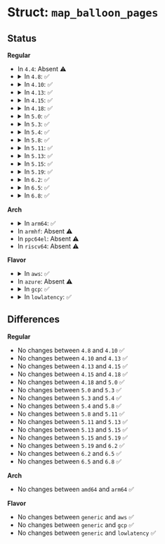 # Struct: <code>map_balloon_pages</code>

## Status
<b>Regular</b>
<ul>
<li>
In <code>4.4</code>: Absent ⚠️
</li>
<li>
<details>
<summary>In <code>4.8</code>: ✅</summary>

```c
struct map_balloon_pages {
    xen_pfn_t *pfns;
    unsigned int idx;
};
```
</details>
</li>
<li>
<details>
<summary>In <code>4.10</code>: ✅</summary>

```c
struct map_balloon_pages {
    xen_pfn_t *pfns;
    unsigned int idx;
};
```
</details>
</li>
<li>
<details>
<summary>In <code>4.13</code>: ✅</summary>

```c
struct map_balloon_pages {
    xen_pfn_t *pfns;
    unsigned int idx;
};
```
</details>
</li>
<li>
<details>
<summary>In <code>4.15</code>: ✅</summary>

```c
struct map_balloon_pages {
    xen_pfn_t *pfns;
    unsigned int idx;
};
```
</details>
</li>
<li>
<details>
<summary>In <code>4.18</code>: ✅</summary>

```c
struct map_balloon_pages {
    xen_pfn_t *pfns;
    unsigned int idx;
};
```
</details>
</li>
<li>
<details>
<summary>In <code>5.0</code>: ✅</summary>

```c
struct map_balloon_pages {
    xen_pfn_t *pfns;
    unsigned int idx;
};
```
</details>
</li>
<li>
<details>
<summary>In <code>5.3</code>: ✅</summary>

```c
struct map_balloon_pages {
    xen_pfn_t *pfns;
    unsigned int idx;
};
```
</details>
</li>
<li>
<details>
<summary>In <code>5.4</code>: ✅</summary>

```c
struct map_balloon_pages {
    xen_pfn_t *pfns;
    unsigned int idx;
};
```
</details>
</li>
<li>
<details>
<summary>In <code>5.8</code>: ✅</summary>

```c
struct map_balloon_pages {
    xen_pfn_t *pfns;
    unsigned int idx;
};
```
</details>
</li>
<li>
<details>
<summary>In <code>5.11</code>: ✅</summary>

```c
struct map_balloon_pages {
    xen_pfn_t *pfns;
    unsigned int idx;
};
```
</details>
</li>
<li>
<details>
<summary>In <code>5.13</code>: ✅</summary>

```c
struct map_balloon_pages {
    xen_pfn_t *pfns;
    unsigned int idx;
};
```
</details>
</li>
<li>
<details>
<summary>In <code>5.15</code>: ✅</summary>

```c
struct map_balloon_pages {
    xen_pfn_t *pfns;
    unsigned int idx;
};
```
</details>
</li>
<li>
<details>
<summary>In <code>5.19</code>: ✅</summary>

```c
struct map_balloon_pages {
    xen_pfn_t *pfns;
    unsigned int idx;
};
```
</details>
</li>
<li>
<details>
<summary>In <code>6.2</code>: ✅</summary>

```c
struct map_balloon_pages {
    xen_pfn_t *pfns;
    unsigned int idx;
};
```
</details>
</li>
<li>
<details>
<summary>In <code>6.5</code>: ✅</summary>

```c
struct map_balloon_pages {
    xen_pfn_t *pfns;
    unsigned int idx;
};
```
</details>
</li>
<li>
<details>
<summary>In <code>6.8</code>: ✅</summary>

```c
struct map_balloon_pages {
    xen_pfn_t *pfns;
    unsigned int idx;
};
```
</details>
</li>
</ul>
<b>Arch</b>
<ul>
<li>
<details>
<summary>In <code>arm64</code>: ✅</summary>

```c
struct map_balloon_pages {
    xen_pfn_t *pfns;
    unsigned int idx;
};
```
</details>
</li>
<li>
In <code>armhf</code>: Absent ⚠️
</li>
<li>
In <code>ppc64el</code>: Absent ⚠️
</li>
<li>
In <code>riscv64</code>: Absent ⚠️
</li>
</ul>
<b>Flavor</b>
<ul>
<li>
<details>
<summary>In <code>aws</code>: ✅</summary>

```c
struct map_balloon_pages {
    xen_pfn_t *pfns;
    unsigned int idx;
};
```
</details>
</li>
<li>
In <code>azure</code>: Absent ⚠️
</li>
<li>
<details>
<summary>In <code>gcp</code>: ✅</summary>

```c
struct map_balloon_pages {
    xen_pfn_t *pfns;
    unsigned int idx;
};
```
</details>
</li>
<li>
<details>
<summary>In <code>lowlatency</code>: ✅</summary>

```c
struct map_balloon_pages {
    xen_pfn_t *pfns;
    unsigned int idx;
};
```
</details>
</li>
</ul>

## Differences
<b>Regular</b>
<ul>
<li>
No changes between <code>4.8</code> and <code>4.10</code> ✅
</li>
<li>
No changes between <code>4.10</code> and <code>4.13</code> ✅
</li>
<li>
No changes between <code>4.13</code> and <code>4.15</code> ✅
</li>
<li>
No changes between <code>4.15</code> and <code>4.18</code> ✅
</li>
<li>
No changes between <code>4.18</code> and <code>5.0</code> ✅
</li>
<li>
No changes between <code>5.0</code> and <code>5.3</code> ✅
</li>
<li>
No changes between <code>5.3</code> and <code>5.4</code> ✅
</li>
<li>
No changes between <code>5.4</code> and <code>5.8</code> ✅
</li>
<li>
No changes between <code>5.8</code> and <code>5.11</code> ✅
</li>
<li>
No changes between <code>5.11</code> and <code>5.13</code> ✅
</li>
<li>
No changes between <code>5.13</code> and <code>5.15</code> ✅
</li>
<li>
No changes between <code>5.15</code> and <code>5.19</code> ✅
</li>
<li>
No changes between <code>5.19</code> and <code>6.2</code> ✅
</li>
<li>
No changes between <code>6.2</code> and <code>6.5</code> ✅
</li>
<li>
No changes between <code>6.5</code> and <code>6.8</code> ✅
</li>
</ul>
<b>Arch</b>
<ul>
<li>
No changes between <code>amd64</code> and <code>arm64</code> ✅
</li>
</ul>
<b>Flavor</b>
<ul>
<li>
No changes between <code>generic</code> and <code>aws</code> ✅
</li>
<li>
No changes between <code>generic</code> and <code>gcp</code> ✅
</li>
<li>
No changes between <code>generic</code> and <code>lowlatency</code> ✅
</li>
</ul>
